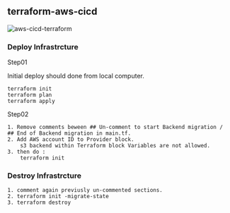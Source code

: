 ## terraform-aws-cicd
![aws-cicd-terraform](https://user-images.githubusercontent.com/44127516/171119808-c603a499-4eda-45ed-be98-045d3ad39e59.jpg)

### Deploy Infrastrcture

Step01

Initial deploy should done from local computer.
```
terraform init
terraform plan
terraform apply
```

Step02
```
1. Remove comments beween ## Un-comment to start Backend migration / ## End of Backend migration in main.tf.
2. Add AWS account ID to Provider block.
    s3 backend within Terraform block Variables are not allowed.
3. then do : 
    terraform init
```


### Destroy Infrastrcture
```
1. comment again previusly un-commented sections.
2. terraform init -migrate-state
3. terraform destroy
```